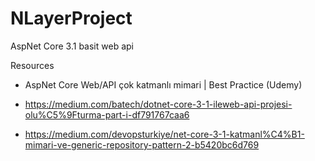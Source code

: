 # NLayerProject
AspNet Core 3.1 basit web api

Resources

- AspNet Core Web/API çok katmanlı mimari | Best Practice (Udemy)

- https://medium.com/batech/dotnet-core-3-1-ileweb-api-projesi-olu%C5%9Fturma-part-i-df791767caa6

- https://medium.com/devopsturkiye/net-core-3-1-katmanl%C4%B1-mimari-ve-generic-repository-pattern-2-b5420bc6d769
